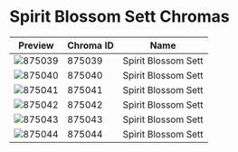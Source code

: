 # Spirit Blossom Sett Chromas

| Preview | Chroma ID | Name |
|---------|-----------|------|
| ![875039](https://raw.communitydragon.org/latest/plugins/rcp-be-lol-game-data/global/default/v1/champion-chroma-images/875/875039.png) | 875039 | Spirit Blossom Sett |
| ![875040](https://raw.communitydragon.org/latest/plugins/rcp-be-lol-game-data/global/default/v1/champion-chroma-images/875/875040.png) | 875040 | Spirit Blossom Sett |
| ![875041](https://raw.communitydragon.org/latest/plugins/rcp-be-lol-game-data/global/default/v1/champion-chroma-images/875/875041.png) | 875041 | Spirit Blossom Sett |
| ![875042](https://raw.communitydragon.org/latest/plugins/rcp-be-lol-game-data/global/default/v1/champion-chroma-images/875/875042.png) | 875042 | Spirit Blossom Sett |
| ![875043](https://raw.communitydragon.org/latest/plugins/rcp-be-lol-game-data/global/default/v1/champion-chroma-images/875/875043.png) | 875043 | Spirit Blossom Sett |
| ![875044](https://raw.communitydragon.org/latest/plugins/rcp-be-lol-game-data/global/default/v1/champion-chroma-images/875/875044.png) | 875044 | Spirit Blossom Sett |